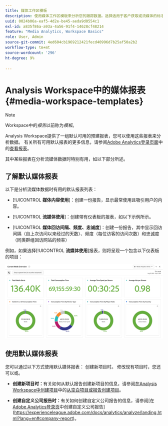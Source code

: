```yaml
---
title: 媒体工作区模板
description: 使用媒体工作区模板来分析您的跟踪数据。选择适用于客户获取或流媒体的标准模板或创建您自己的自定义模板。
uuid: 0024b06a-eaf5-4d2e-be45-aeda9d0554c1
exl-id: a835f86a-a93a-4a56-91f4-14628cf48214
feature: "Media Analytics, Workspace Basics"
role: User, Admin
source-git-commit: 4ed604cb1969212421fecd40996d7b25af50a2b2
workflow-type: tm+mt
source-wordcount: '296'
ht-degree: 9%

---
```


# Analysis Workspace中的媒体报表 {#media-workspace-templates}

>[!NOTE]
>
>Workspace中的&#x200B;*报告*&#x200B;以前称为&#x200B;*模板*。

Analysis Workspace提供了一组默认可用的预建报表，您可以使用这些报表来分析数据。 有关所有可用默认报表的更多信息，请参阅[Adobe Analytics登录页面](https://experienceleague.adobe.com/docs/analytics/analyze/landing.html?lang=zh-Hans)中的[查看报表](https://experienceleague.adobe.com/docs/analytics/analyze/landing.html?lang=en#menus)。

其中某些报表在分析流媒体数据时特别有用，如以下部分所述。

## 了解默认媒体报表

以下是分析流媒体数据时有用的默认报表列表：

* [!UICONTROL **媒体内容使用**]：创建一份报告，显示最常使用且吸引用户的内容。

* [!UICONTROL **流媒体使用**]：创建带有仪表板的报表，如以下示例所示。

* [!UICONTROL **媒体回访间隔、频度、忠诚度**]：创建一份报告，其中显示回访间隔（自上次访问以来经过的天数）、频度（每位访客的访问次数）和忠诚度（同类群组回访网站的频率）

例如，如果选择&#x200B;[!UICONTROL **流媒体使用**]&#x200B;报表，则将呈现一个包含以下仪表板的项目：

![](/help/reporting/assets/aa-workspace.png)

## 使用默认媒体报表

您可以通过以下方式使用默认媒体报表：
创建新项目时。 修改现有项目时，您还可以或。

* **创建新项目时：**&#x200B;有关如何从默认报告创建新项目的信息，请参阅[在Analysis Workspace中创建项目](https://experienceleague.adobe.com/docs/analytics/analyze/analysis-workspace/build-workspace-project/create-projects.html?lang=en#create-a-project-from-a-blank-project-or-a-report)中的[从空白项目或报告创建项目](https://experienceleague.adobe.com/docs/analytics/analyze/analysis-workspace/build-workspace-project/create-projects.html?lang=en#create-a-project-from-a-blank-project-or-a-report)。

* **创建自定义公司报告时：**&#x200B;有关如何创建自定义公司报告的信息，请参阅[在[Adobe Analytics登录页](https://experienceleague.adobe.com/docs/analytics/analyze/landing.html?lang=zh-Hans)中创建自定义公司报告](https://experienceleague.adobe.com/docs/analytics/analyze/landing.html?lang=en#company-report)。
